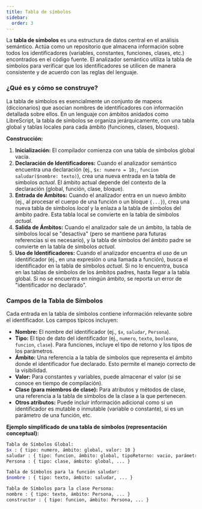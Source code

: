 ```yaml
---
title: Tabla de símbolos 
sidebar:
  order: 3
---
```



La **tabla de símbolos** es una estructura de datos central en el análisis semántico. Actúa como un repositorio que almacena información sobre todos los identificadores (variables, constantes, funciones, clases, etc.) encontrados en el código fuente. El analizador semántico utiliza la tabla de símbolos para verificar que los identificadores se utilicen de manera consistente y de acuerdo con las reglas del lenguaje.

### ¿Qué es y cómo se construye?

La tabla de símbolos es esencialmente un conjunto de mapeos (diccionarios) que asocian nombres de identificadores con información detallada sobre ellos. En un lenguaje con ámbitos anidados como LibreScript, la tabla de símbolos se organiza jerárquicamente, con una tabla global y tablas locales para cada ámbito (funciones, clases, bloques).

**Construcción:**

1. **Inicialización:** El compilador comienza con una tabla de símbolos global vacía.
2. **Declaración de Identificadores:** Cuando el analizador semántico encuentra una declaración (ej., `$x: numero = 10;`, `funcion saludar($nombre: texto)`), crea una nueva entrada en la tabla de símbolos *actual*. El ámbito actual depende del contexto de la declaración (global, función, clase, bloque).
3. **Entrada de Ámbitos:** Cuando el analizador entra en un nuevo ámbito (ej., al procesar el cuerpo de una función o un bloque `{...}`), crea una nueva tabla de símbolos *local* y la enlaza a la tabla de símbolos del ámbito padre. Esta tabla local se convierte en la tabla de símbolos *actual*.
4. **Salida de Ámbitos:** Cuando el analizador sale de un ámbito, la tabla de símbolos local se "desactiva" (pero se mantiene para futuras referencias si es necesario), y la tabla de símbolos del ámbito padre se convierte en la tabla de símbolos *actual*.
5. **Uso de Identificadores:** Cuando el analizador encuentra el *uso* de un identificador (ej., en una expresión o una llamada a función), busca el identificador en la tabla de símbolos *actual*. Si no lo encuentra, busca en las tablas de símbolos de los ámbitos padres, hasta llegar a la tabla global. Si no se encuentra en ningún ámbito, se reporta un error de "identificador no declarado".

### Campos de la Tabla de Símbolos

Cada entrada en la tabla de símbolos contiene información relevante sobre el identificador. Los campos típicos incluyen:

* **Nombre:** El nombre del identificador (ej., `$x`, `saludar`, `Persona`).
* **Tipo:** El tipo de dato del identificador (ej., `numero`, `texto`, `booleano`, `funcion`, `clase`). Para funciones, incluye el tipo de retorno y los tipos de los parámetros.
* **Ámbito:** Una referencia a la tabla de símbolos que representa el ámbito donde el identificador fue declarado. Esto permite el manejo correcto de la visibilidad.
* **Valor:** Para constantes y variables, puede almacenar el valor (si se conoce en tiempo de compilación).
* **Clase (para miembros de clase):** Para atributos y métodos de clase, una referencia a la tabla de símbolos de la clase a la que pertenecen.
* **Otros atributos:** Puede incluir información adicional como si un identificador es mutable o inmutable (variable o constante), si es un parámetro de una función, etc.

**Ejemplo simplificado de una tabla de símbolos (representación conceptual):**

```bash
Tabla de Símbolos Global:
$x : { tipo: numero, ámbito: global, valor: 10 }
saludar : { tipo: funcion, ámbito: global, tipoRetorno: vacio, parámetros: [ { nombre: $nombre, tipo: texto } ] }
Persona : { tipo: clase, ámbito: global, ... }

Tabla de Símbolos para la función saludar:
$nombre : { tipo: texto, ámbito: saludar, ... }

Tabla de Símbolos para la clase Persona:
nombre : { tipo: texto, ámbito: Persona, ... }
constructor : { tipo: funcion, ámbito: Persona, ... }
```
